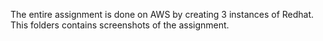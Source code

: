 The entire assignment is done on AWS by creating 3 instances of Redhat.
This folders contains screenshots of the assignment.
